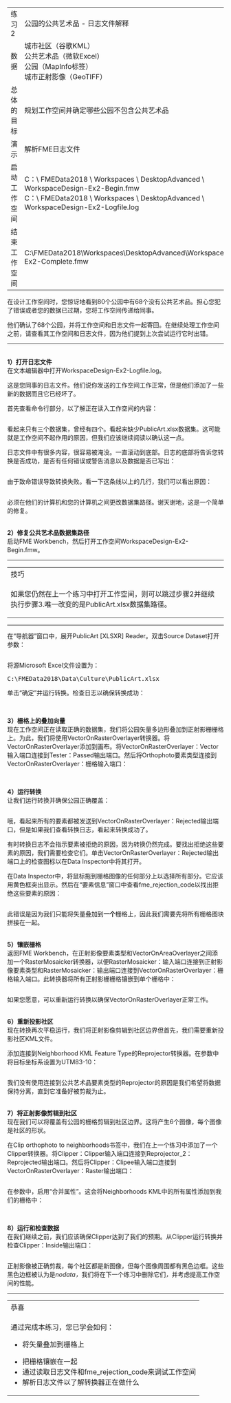 
  <div id="readme" class="readme blob instapaper_body">
    <article class="markdown-body entry-content" itemprop="text">
<table>
<tbody><tr>
<td>
<i></i><font style="vertical-align: inherit;"><font style="vertical-align: inherit;">
练习2
</font></font></td>

<td><font style="vertical-align: inherit;"><font style="vertical-align: inherit;">
公园的公共艺术品 - 日志文件解释
</font></font></td>
</tr>
<tr>
<td><font style="vertical-align: inherit;"><font style="vertical-align: inherit;">数据</font></font></td>
<td><font style="vertical-align: inherit;"><font style="vertical-align: inherit;">城市社区（谷歌KML）</font></font><br><font style="vertical-align: inherit;"><font style="vertical-align: inherit;">公共艺术品（微软Excel）</font></font><br><font style="vertical-align: inherit;"><font style="vertical-align: inherit;">
公园（MapInfo标签）</font></font><br><font style="vertical-align: inherit;"><font style="vertical-align: inherit;">
城市正射影像（GeoTIFF）</font></font></td>
</tr>
<tr>
<td><font style="vertical-align: inherit;"><font style="vertical-align: inherit;">总体的目标</font></font></td>
<td><font style="vertical-align: inherit;"><font style="vertical-align: inherit;">规划工作空间并确定哪些公园不包含公共艺术品</font></font></td>
</tr>
<tr>
<td><font style="vertical-align: inherit;"><font style="vertical-align: inherit;">演示</font></font></td>
<td><font style="vertical-align: inherit;"><font style="vertical-align: inherit;">解析FME日志文件</font></font></td>
</tr>
<tr>
<td><font style="vertical-align: inherit;"><font style="vertical-align: inherit;">启动工作空间</font></font></td>
<td><font style="vertical-align: inherit;"><font style="vertical-align: inherit;">C：\ FMEData2018 \ Workspaces \ DesktopAdvanced \ WorkspaceDesign-Ex2-Begin.fmw </font></font><br><font style="vertical-align: inherit;"><font style="vertical-align: inherit;">
C：\ FMEData2018 \ Workspaces \ DesktopAdvanced \ WorkspaceDesign-Ex2-Logfile.log</font></font></td>
</tr>
<tr>
<td><font style="vertical-align: inherit;"><font style="vertical-align: inherit;">结束工作空间</font></font></td>
<td><font style="vertical-align: inherit;"><font style="vertical-align: inherit;">C:\FMEData2018\Workspaces\DesktopAdvanced\WorkspaceDesign-Ex2-Complete.fmw</font></font></td>
</tr>
</tbody></table>
<p><font style="vertical-align: inherit;"><font style="vertical-align: inherit;">在设计工作空间时，您惊讶地看到80个公园中有68个没有公共艺术品。</font><font style="vertical-align: inherit;">担心您犯了错误或者您的数据已过期，您将工作空间传递给同事。</font></font></p>
<p><font style="vertical-align: inherit;"><font style="vertical-align: inherit;">他们确认了68个公园，并将工作空间和日志文件一起寄回。</font><font style="vertical-align: inherit;">在继续处理工作空间之前，请查看其工作空间和日志文件，因为他们提到上次尝试运行它时出错。</font></font></p>
<hr>
<p><br><strong><font style="vertical-align: inherit;"><font style="vertical-align: inherit;">1）打开日志文件</font></font></strong>
<br><font style="vertical-align: inherit;"><font style="vertical-align: inherit;">在文本编辑器中打开WorkspaceDesign-Ex2-Logfile.log。</font></font></p>
<p><font style="vertical-align: inherit;"><font style="vertical-align: inherit;">这是您同事的日志文件。</font><font style="vertical-align: inherit;">他们说你发送的工作空间工作正常，但是他们添加了一些新的数据而且它已经坏了。</font></font></p>
<p><font style="vertical-align: inherit;"><font style="vertical-align: inherit;">首先查看命令行部分，以了解正在读入工作空间的内容：</font></font></p>
<p><a target="_blank" href="https://github.com/safesoftware/FMETraining/blob/Desktop-Advanced-2018/DesktopAdvanced2WorkspaceDesign/Images/Img2.211.Ex2.LogCommandLine.png"><img src="./Images/Img2.211.Ex2.LogCommandLine.png" alt="" style="max-width:100%;"></a></p>
<p><font style="vertical-align: inherit;"><font style="vertical-align: inherit;">看起来只有三个数据集，曾经有四个。</font><font style="vertical-align: inherit;">看起来缺少PublicArt.xlsx数据集。</font><font style="vertical-align: inherit;">这可能就是工作空间不起作用的原因，但我们应该继续阅读以确认这一点。</font></font></p>
<p><font style="vertical-align: inherit;"><font style="vertical-align: inherit;">日志文件中有很多内容，很容易被淹没。</font><font style="vertical-align: inherit;">一直滚动到底部。</font><font style="vertical-align: inherit;">日志的底部将告诉您转换是否成功，是否有任何错误或警告消息以及数据是否已写出：</font></font></p>
<p><a target="_blank" href="https://github.com/safesoftware/FMETraining/blob/Desktop-Advanced-2018/DesktopAdvanced2WorkspaceDesign/Images/Img2.212.Ex2.LogTranslationFailed.png"><img src="./Images/Img2.212.Ex2.LogTranslationFailed.png" alt="" style="max-width:100%;"></a></p>
<p><font style="vertical-align: inherit;"><font style="vertical-align: inherit;">由于致命错误导致转换失败。</font><font style="vertical-align: inherit;">看一下这条线以上的几行，我们可以看出原因：</font></font></p>
<p><a target="_blank" href="https://github.com/safesoftware/FMETraining/blob/Desktop-Advanced-2018/DesktopAdvanced2WorkspaceDesign/Images/Img2.213.Ex2.LogNoFileExists.png"><img src="./Images/Img2.213.Ex2.LogNoFileExists.png" alt="" style="max-width:100%;"></a></p>
<p><font style="vertical-align: inherit;"><font style="vertical-align: inherit;">必须在他们的计算机和您的计算机之间更改数据集路径。</font><font style="vertical-align: inherit;">谢天谢地，这是一个简单的修复。</font></font></p>
<p><br><strong><font style="vertical-align: inherit;"><font style="vertical-align: inherit;">2）修复公共艺术品数据集路径</font></font></strong>
<br><font style="vertical-align: inherit;"><font style="vertical-align: inherit;">启动FME Workbench，然后打开工作空间WorkspaceDesign-Ex2-Begin.fmw。</font></font></p>
<hr>
 
<table>
<tbody><tr>
<td>
<i></i><font style="vertical-align: inherit;"><font style="vertical-align: inherit;">
技巧
</font></font></td>
</tr>
<tr>
<td><font style="vertical-align: inherit;"><font style="vertical-align: inherit;">

如果您仍然在上一个练习中打开工作空间，则可以跳过步骤2并继续执行步骤3.唯一改变的是PublicArt.xlsx数据集路径。 

</font></font></td>
</tr>
</tbody></table>
<hr>
<p><font style="vertical-align: inherit;"><font style="vertical-align: inherit;">在“导航器”窗口中，展开PublicArt [XLSXR] Reader。</font><font style="vertical-align: inherit;">双击Source Dataset打开参数：</font></font></p>
<p><a target="_blank" href="https://github.com/safesoftware/FMETraining/blob/Desktop-Advanced-2018/DesktopAdvanced2WorkspaceDesign/Images/Img2.214.Ex2.PublicArtNavigator.png"><img src="./Images/Img2.214.Ex2.PublicArtNavigator.png" alt="" style="max-width:100%;"></a></p>
<p><font style="vertical-align: inherit;"><font style="vertical-align: inherit;">将源Microsoft Excel文件设置为：</font></font></p>
<pre><font style="vertical-align: inherit;"><font style="vertical-align: inherit;">C:\FMEData2018\Data\Culture\PublicArt.xlsx
</font></font></pre>
<p><font style="vertical-align: inherit;"><font style="vertical-align: inherit;">单击“确定”并运行转换。</font><font style="vertical-align: inherit;">检查日志以确保转换成功：</font></font></p>
<p><a target="_blank" href="https://github.com/safesoftware/FMETraining/blob/Desktop-Advanced-2018/DesktopAdvanced2WorkspaceDesign/Images/Img2.215.Ex2.LogTranslationSuccessful.png"><img src="./Images/Img2.215.Ex2.LogTranslationSuccessful.png" alt="" style="max-width:100%;"></a></p>
<p><br><strong><font style="vertical-align: inherit;"><font style="vertical-align: inherit;">3）栅格上的叠加向量</font></font></strong>
<br><font style="vertical-align: inherit;"><font style="vertical-align: inherit;">现在工作空间正在读取正确的数据集，我们将公园矢量多边形叠加到正射影栅栅格上。</font><font style="vertical-align: inherit;">为此，我们将使用VectorOnRasterOverlayer转换器。</font><font style="vertical-align: inherit;">将VectorOnRasterOverlayer添加到画布。</font><font style="vertical-align: inherit;">将VectorOnRasterOverlayer：Vector输入端口连接到Tester：Passed输出端口。</font><font style="vertical-align: inherit;">然后将Orthophoto要素类型连接到VectorOnRasterOverlayer：栅格输入端口：</font></font></p>
<p><a target="_blank" href="https://github.com/safesoftware/FMETraining/blob/Desktop-Advanced-2018/DesktopAdvanced2WorkspaceDesign/Images/Img2.216.Ex2.VectorOnRasterOverlayer.png"><img src="./Images/Img2.216.Ex2.VectorOnRasterOverlayer.png" alt="" style="max-width:100%;"></a></p>
<p><br><strong><font style="vertical-align: inherit;"><font style="vertical-align: inherit;">4）运行转换</font></font></strong>
<br><font style="vertical-align: inherit;"><font style="vertical-align: inherit;">让我们运行转换并确保公园正确覆盖：</font></font></p>
<p><a target="_blank" href="https://github.com/safesoftware/FMETraining/blob/Desktop-Advanced-2018/DesktopAdvanced2WorkspaceDesign/Images/Img2.217.Ex2.VectorOnRasterOverlayFailed.png"><img src="./Images/Img2.217.Ex2.VectorOnRasterOverlayFailed.png" alt="" style="max-width:100%;"></a></p>
<p><font style="vertical-align: inherit;"><font style="vertical-align: inherit;">哦，看起来所有的要素都被发送到VectorOnRasterOverlayer：Rejected输出端口，但是如果我们查看转换日志，看起来转换成功了。</font></font></p>
<p><font style="vertical-align: inherit;"><font style="vertical-align: inherit;">有时转换日志不会指示要素被拒绝的原因，因为转换仍然完成。</font><font style="vertical-align: inherit;">要找出拒绝这些要素的原因，我们需要检查它们。</font><font style="vertical-align: inherit;">单击VectorOnRasterOverlayer：Rejected输出端口上的检查图标以在Data Inspector中将其打开。</font></font></p>
<p><font style="vertical-align: inherit;"><font style="vertical-align: inherit;">在Data Inspector中，将鼠标拖到栅格图像的任何部分上以选择所有部分。</font><font style="vertical-align: inherit;">它应该用黄色框突出显示。</font><font style="vertical-align: inherit;">然后在“要素信息”窗口中查看fme_rejection_code以找出拒绝这些要素的原因：</font></font></p>
<p><a target="_blank" href="https://github.com/safesoftware/FMETraining/blob/Desktop-Advanced-2018/DesktopAdvanced2WorkspaceDesign/Images/Img2.218.Ex2.DataInspectorRejectionCode.png"><img src="./Images/Img2.218.Ex2.DataInspectorRejectionCode.png" alt="" style="max-width:100%;"></a></p>
<p><font style="vertical-align: inherit;"><font style="vertical-align: inherit;">此错误是因为我们只能将矢量叠加到</font></font><strong><font style="vertical-align: inherit;"><font style="vertical-align: inherit;">一个</font></font></strong><font style="vertical-align: inherit;"><font style="vertical-align: inherit;">栅格上，因此我们需要先将所有栅格图块拼接在一起。</font></font></p>
<p><br><strong><font style="vertical-align: inherit;"><font style="vertical-align: inherit;">5）镶嵌栅格</font></font></strong>
<br><font style="vertical-align: inherit;"><font style="vertical-align: inherit;">返回FME Workbench，在正射影像要素类型和VectorOnAreaOverlayer之间添加一个RasterMosaicker转换器，以便RasterMosaicker：输入端口连接到正射影像要素类型和RasterMosaicker：输出端口连接到VectorOnRasterOverlayer：栅格输入端口。</font><font style="vertical-align: inherit;">此转换器将所有正射影栅栅格镶嵌到单个栅格中：</font></font></p>
<p><a target="_blank" href="https://github.com/safesoftware/FMETraining/blob/Desktop-Advanced-2018/DesktopAdvanced2WorkspaceDesign/Images/Img2.219.Ex2.RasterMosaicker.png"><img src="./Images/Img2.219.Ex2.RasterMosaicker.png" alt="" style="max-width:100%;"></a></p>
<p><font style="vertical-align: inherit;"><font style="vertical-align: inherit;">如果您愿意，可以重新运行转换以确保VectorOnRasterOverlayer正常工作。</font></font></p>
<p><br><strong><font style="vertical-align: inherit;"><font style="vertical-align: inherit;">6）重新投影社区</font></font></strong>
<br><font style="vertical-align: inherit;"><font style="vertical-align: inherit;">现在转换再次平稳运行，我们将正射影像剪辑到社区边界但首先，我们需要重新投影社区KML文件。</font></font></p>
<p><font style="vertical-align: inherit;"><font style="vertical-align: inherit;">添加连接到Neighborhood KML Feature Type的Reprojector转换器。</font><font style="vertical-align: inherit;">在参数中将目标坐标系设置为UTM83-10：</font></font></p>
<p><a target="_blank" href="https://github.com/safesoftware/FMETraining/blob/Desktop-Advanced-2018/DesktopAdvanced2WorkspaceDesign/Images/Img2.220.Ex2.ReprojectNeighborhoods.png"><img src="./Images/Img2.220.Ex2.ReprojectNeighborhoods.png" alt="" style="max-width:100%;"></a></p>
<p><font style="vertical-align: inherit;"><font style="vertical-align: inherit;">我们没有使用连接到公共艺术品要素类型的Reprojector的原因是我们希望将数据保持分离，直到它准备好被剪裁为止。</font></font></p>
<p><br><strong><font style="vertical-align: inherit;"><font style="vertical-align: inherit;">7）将正射影像剪辑到社区</font></font></strong>
<br><font style="vertical-align: inherit;"><font style="vertical-align: inherit;">现在我们可以将覆盖有公园的栅格剪辑到社区边界。</font><font style="vertical-align: inherit;">这将产生6个图像，每个图像是社区的形状。</font></font></p>
<p><font style="vertical-align: inherit;"><font style="vertical-align: inherit;">在Clip orthophoto to neighborhoods书签中，我们在上一个练习中添加了一个Clipper转换器。</font><font style="vertical-align: inherit;">将Clipper：Clipper输入端口连接到Reprojector_2：Reprojected输出端口。</font><font style="vertical-align: inherit;">然后将Clipper：Clipee输入端口连接到VectorOnRasterOverlayer：Raster输出端口：</font></font></p>
<p><a target="_blank" href="https://github.com/safesoftware/FMETraining/blob/Desktop-Advanced-2018/DesktopAdvanced2WorkspaceDesign/Images/Img2.221.Ex2.ClipOrthophotos.png"><img src="./Images/Img2.221.Ex2.ClipOrthophotos.png" alt="" style="max-width:100%;"></a></p>
<p><font style="vertical-align: inherit;"><font style="vertical-align: inherit;">在参数中，启用“合并属性”。</font><font style="vertical-align: inherit;">这会将Neighborhoods KML中的所有属性添加到我们的栅格中：</font></font></p>
<p><a target="_blank" href="https://github.com/safesoftware/FMETraining/blob/Desktop-Advanced-2018/DesktopAdvanced2WorkspaceDesign/Images/Img2.222.Ex2.ClipperParameters.png"><img src="./Images/Img2.222.Ex2.ClipperParameters.png" alt="" style="max-width:100%;"></a></p>
<p><br><strong><font style="vertical-align: inherit;"><font style="vertical-align: inherit;">8）运行和检查数据</font></font></strong>
<br><font style="vertical-align: inherit;"><font style="vertical-align: inherit;">在我们继续之前，我们应该确保Clipper达到了我们的预期。</font><font style="vertical-align: inherit;">从Clipper运行转换并检查Clipper：Inside输出端口：</font></font></p>
<p><a target="_blank" href="https://github.com/safesoftware/FMETraining/blob/Desktop-Advanced-2018/DesktopAdvanced2WorkspaceDesign/Images/Img2.223.Ex2.ClipperResults.png"><img src="./Images/Img2.223.Ex2.ClipperResults.png" alt="" style="max-width:100%;"></a></p>
<p><font style="vertical-align: inherit;"><font style="vertical-align: inherit;">正射影像被正确剪裁，每个社区都是新图像，但每个图像周围都有黑色边框。</font><font style="vertical-align: inherit;">这些黑色边框被认为是</font></font><em><font style="vertical-align: inherit;"><font style="vertical-align: inherit;">nodata，</font></font></em><font style="vertical-align: inherit;"><font style="vertical-align: inherit;">我们将在下一个练习中删除它们</font><em><font style="vertical-align: inherit;">，</font></em><font style="vertical-align: inherit;">并</font><font style="vertical-align: inherit;">考虑</font><font style="vertical-align: inherit;">提高工作空间的性能。</font></font></p>
<hr>
 
<table>
<tbody><tr>
<td>
<i></i><font style="vertical-align: inherit;"><font style="vertical-align: inherit;">
恭喜
</font></font></td>
</tr>
<tr>
<td><font style="vertical-align: inherit;"><font style="vertical-align: inherit;">

通过完成本练习，您已学会如何：
</font></font><ul><li><font style="vertical-align: inherit;"><font style="vertical-align: inherit;">将矢量叠加到栅格上</font></font></li>
<li><font style="vertical-align: inherit;"><font style="vertical-align: inherit;">把栅格镶嵌在一起</font></font></li>
<li><font style="vertical-align: inherit;"><font style="vertical-align: inherit;">通过读取日志文件和fme_rejection_code来调试工作空间</font></font></li>
<li><font style="vertical-align: inherit;"><font style="vertical-align: inherit;">解析日志文件以了解转换器正在做什么</font></font></li></ul>

</td>
</tr>
</tbody></table>
</article>
  </div>
</div></body></html>
